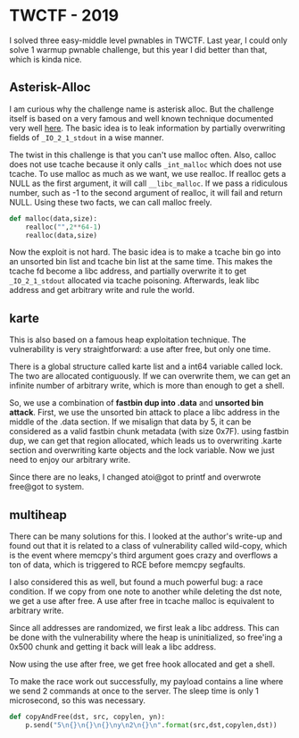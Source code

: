 # TWCTF - 2019
I solved three easy-middle level pwnables in TWCTF. Last year, I could only solve 1 warmup pwnable challenge, but this year I did better than that, which is kinda nice.

## Asterisk-Alloc
I am curious why the challenge name is asterisk alloc. But the challenge itself is based on a very famous and well known technique documented very well [here](https://znqt.github.io/hitcon2018-babytcache/). The basic idea is to leak information by partially overwriting fields of `_IO_2_1_stdout` in a wise manner.

The twist in this challenge is that you can't use malloc often. Also, calloc does not use tcache because it only calls `_int_malloc` which does not use tcache. To use malloc as much as we want, we use realloc. If realloc gets a NULL as the first argument, it will call `__libc_malloc`. If we pass a ridiculous number, such as -1 to the second argument of realloc, it will fail and return NULL. Using these two facts, we can call malloc freely.

```python
def malloc(data,size):
	realloc("",2**64-1)
	realloc(data,size)
```

Now the exploit is not hard. The basic idea is to make a tcache bin go into an unsorted bin list and tcache bin list at the same time. This makes the tcache fd become a libc address, and partially overwrite it to get `_IO_2_1_stdout` allocated via tcache poisoning. Afterwards, leak libc address and get arbitrary write and rule the world.

## karte
This is also based on a famous heap exploitation technique. The vulnerability is very straightforward: a use after free, but only one time.

There is a global structure called karte list and a int64 variable called lock. The two are allocated contiguously. If we can overwrite them, we can get an infinite number of arbitrary write, which is more than enough to get a shell.

So, we use a combination of **fastbin dup into .data** and **unsorted bin attack**. First, we use the unsorted bin attack to place a libc address in the middle of the .data section. If we misalign that data by 5, it can be considered as a valid fastbin chunk metadata (with size 0x7F). using fastbin dup, we can get that region allocated, which leads us to overwriting .karte section and overwriting karte objects and the lock variable. Now we just need to enjoy our arbitrary write.

Since there are no leaks, I changed atoi@got to printf and overwrote free@got to system. 

## multiheap
There can be many solutions for this. I looked at the author's write-up and found out that it is related to a class of vulnerability called wild-copy, which is the event where memcpy's third argument goes crazy and overflows a ton of data, which is triggered to RCE before memcpy segfaults.

I also considered this as well, but found a much powerful bug: a race condition. If we copy from one note to another while deleting the dst note, we get a use after free. A use after free in tcache malloc is equivalent to arbitrary write.

Since all addresses are randomized, we first leak a libc address. This can be done with the vulnerability where the heap is uninitialized, so free'ing a 0x500 chunk and getting it back will leak a libc address.

Now using the use after free, we get free hook allocated and get a shell.

To make the race work out successfully, my payload contains a line where we send 2 commands at once to the server. The sleep time is only 1 microsecond, so this was necessary.

```python
def copyAndFree(dst, src, copylen, yn):
	p.send("5\n{}\n{}\n{}\ny\n2\n{}\n".format(src,dst,copylen,dst))
```

